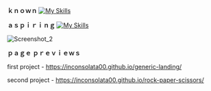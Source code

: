 <strong>ｋｎｏｗｎ </strong>
[![My Skills](https://skillicons.dev/icons?i=js,html,css)](https://skillicons.dev)

<strong>ａｓｐｉｒｉｎｇ </strong>
[![My Skills](https://skillicons.dev/icons?i=nodejs,threejs,electron,react)](https://skillicons.dev)
          
![Screenshot_2](https://github.com/INCONSOLATA00/INCONSOLATA00/assets/93826950/b6f3e6ac-e548-4fb5-983e-ed3e56e4ab26)


<strong>ｐａｇｅ ｐｒｅｖｉｅｗｓ</strong>

first project - https://inconsolata00.github.io/generic-landing/ 

second project - https://inconsolata00.github.io/rock-paper-scissors/
